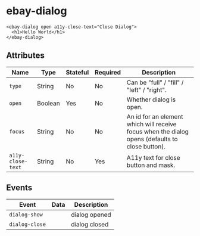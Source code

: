 # ebay-dialog

```marko
<ebay-dialog open a11y-close-text="Close Dialog">
  <h1>Hello World</h1>
</ebay-dialog>
```

## Attributes

Name | Type | Stateful | Required | Description
--- | --- | --- | --- | ---
`type` | String | No | No | Can be "full" / "fill" / "left" / "right".
`open` | Boolean | Yes | No | Whether dialog is open.
`focus` | String | No | No | An id for an element which will receive focus when the dialog opens (defaults to close button).
`a11y-close-text` | String | No | Yes | A11y text for close button and mask.

## Events

Event | Data | Description
--- | --- | ---
`dialog-show` |  | dialog opened
`dialog-close` |  | dialog closed
